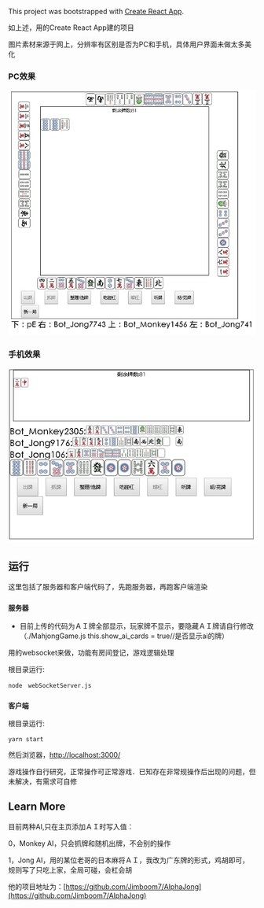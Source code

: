 

This project was bootstrapped with [Create React App](https://github.com/facebook/create-react-app).

如上述，用的Create React App建的项目

图片素材来源于网上，分辨率有区别是否为PC和手机，具体用户界面未做太多美化

### PC效果
![pc](https://raw.githubusercontent.com/h93910/BanMahjongGame/main/show/pc.jpg)

### 手机效果
![phone](https://raw.githubusercontent.com/h93910/BanMahjongGame/main/show/phone.jpg)

## 运行

这里包括了服务器和客户端代码了，先跑服务器，再跑客户端渲染

### `服务器`

* 目前上传的代码为ＡＩ牌全部显示，玩家牌不显示，要隐藏ＡＩ牌请自行修改（./MahjongGame.js          this.show_ai_cards = true//是否显示ai的牌）

用的websocket来做，功能有房间登记，游戏逻辑处理

根目录运行: 
```console
node　webSocketServer.js
```

### `客户端`

根目录运行:
```console
yarn start
```
然后浏览器，[http://localhost:3000/](http://localhost:3000/)

游戏操作自行研究，正常操作可正常游戏．已知存在非常规操作后出现的问题，但未解决，有需求可自修

## Learn More

目前两种AI,只在主页添加ＡＩ时写入值：

0，Monkey AI，只会抓牌和随机出牌，不会别的操作

1，Jong AI，用的某位老哥的日本麻将ＡＩ，我改为广东牌的形式，鸡胡即可，规则写了只吃上家，全局可碰，会杠会胡

他的项目地址为：[https://github.com/Jimboom7/AlphaJong](https://github.com/Jimboom7/AlphaJong)
